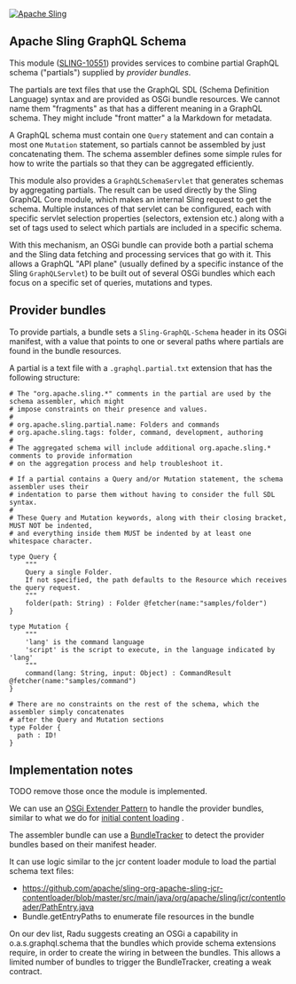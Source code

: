 [![Apache Sling](https://sling.apache.org/res/logos/sling.png)](https://sling.apache.org)

Apache Sling GraphQL Schema
----

This module ([SLING-10551](https://issues.apache.org/jira/browse/SLING-10551)) provides services to combine partial GraphQL
schema ("partials") supplied by _provider bundles_.

The partials are text files that use the GraphQL SDL (Schema Definition  Language) syntax and are
provided as OSGi bundle resources. We cannot name them "fragments" as that has a different meaning
in a GraphQL schema. They might include "front matter" a la Markdown for metadata.

A GraphQL schema must contain one `Query` statement and can contain a most one `Mutation` statement,
so partials cannot be assembled by just concatenating them. The schema assembler defines some simple 
rules for how to write the partials so that they can be aggregated efficiently.

This module also provides a `GraphQLSchemaServlet` that generates schemas by aggregating partials.
The result can be used directly by the Sling GraphQL Core module, which makes an internal Sling request
to get the schema. Multiple instances of that servlet can be configured, each with specific servlet
selection properties (selectors, extension etc.) along with a set of tags used to select which partials
are included in a specific schema.

With this mechanism, an OSGi bundle can provide both a partial schema and the Sling data fetching and
processing services that go with it. This allows a GraphQL "API plane" (usually defined by a specific
instance of the Sling `GraphQLServlet`) to be built out of several OSGi bundles which each focus on a
specific set of queries, mutations and types.

## Provider bundles

To provide partials, a bundle sets a `Sling-GraphQL-Schema` header in its OSGi manifest, with a value that
points to one or several paths where partials are found in the bundle resources.

A partial is a text file with a `.graphql.partial.txt` extension that has the following structure:

    # The "org.apache.sling.*" comments in the partial are used by the schema assembler, which might
    # impose constraints on their presence and values.
    #
    # org.apache.sling.partial.name: Folders and commands
    # org.apache.sling.tags: folder, command, development, authoring
    #
    # The aggregated schema will include additional org.apache.sling.* comments to provide information
    # on the aggregation process and help troubleshoot it.

    # If a partial contains a Query and/or Mutation statement, the schema assembler uses their
    # indentation to parse them without having to consider the full SDL syntax.
    #
    # These Query and Mutation keywords, along with their closing bracket, MUST NOT be indented,
    # and everything inside them MUST be indented by at least one whitespace character.

    type Query {
        """ 
        Query a single Folder.
        If not specified, the path defaults to the Resource which receives the query request.
        """
        folder(path: String) : Folder @fetcher(name:"samples/folder")
    }

    type Mutation {
        """ 
        'lang' is the command language
        'script' is the script to execute, in the language indicated by 'lang'
        """  
        command(lang: String, input: Object) : CommandResult @fetcher(name:"samples/command")
    }

    # There are no constraints on the rest of the schema, which the assembler simply concatenates
    # after the Query and Mutation sections
    type Folder {
      path : ID!
    }

## Implementation notes

TODO remove those once the module is implemented.

We can use an [OSGi Extender Pattern](https://enroute.osgi.org/FAQ/400-patterns.html) to handle the
provider bundles, similar to what we do for 
[initial content loading](https://sling.apache.org/documentation/bundles/content-loading-jcr-contentloader.html)
.

The assembler bundle can use a
[BundleTracker](https://docs.osgi.org/javadoc/r4v42/org/osgi/util/tracker/BundleTracker.html)
to detect the provider bundles based on their manifest header.

It can use logic similar to the jcr content loader module to load the partial schema text files:

* https://github.com/apache/sling-org-apache-sling-jcr-contentloader/blob/master/src/main/java/org/apache/sling/jcr/contentloader/PathEntry.java
* Bundle.getEntryPaths to enumerate file resources in the bundle

On our dev list, Radu suggests creating an OSGi a capability in o.a.s.graphql.schema that the bundles which provide schema extensions require, in order to create the wiring in between the bundles. This allows a limited number of bundles to trigger the BundleTracker, creating a weak contract.

